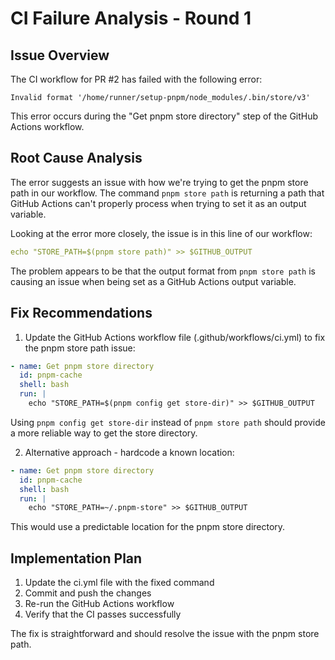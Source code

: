 # CI Failure Analysis - Round 1

## Issue Overview
The CI workflow for PR #2 has failed with the following error:

```
Invalid format '/home/runner/setup-pnpm/node_modules/.bin/store/v3'
```

This error occurs during the "Get pnpm store directory" step of the GitHub Actions workflow.

## Root Cause Analysis
The error suggests an issue with how we're trying to get the pnpm store path in our workflow. The command `pnpm store path` is returning a path that GitHub Actions can't properly process when trying to set it as an output variable.

Looking at the error more closely, the issue is in this line of our workflow:
```yaml
echo "STORE_PATH=$(pnpm store path)" >> $GITHUB_OUTPUT
```

The problem appears to be that the output format from `pnpm store path` is causing an issue when being set as a GitHub Actions output variable.

## Fix Recommendations

1. Update the GitHub Actions workflow file (.github/workflows/ci.yml) to fix the pnpm store path issue:

```yaml
- name: Get pnpm store directory
  id: pnpm-cache
  shell: bash
  run: |
    echo "STORE_PATH=$(pnpm config get store-dir)" >> $GITHUB_OUTPUT
```

Using `pnpm config get store-dir` instead of `pnpm store path` should provide a more reliable way to get the store directory.

2. Alternative approach - hardcode a known location:

```yaml
- name: Get pnpm store directory
  id: pnpm-cache
  shell: bash
  run: |
    echo "STORE_PATH=~/.pnpm-store" >> $GITHUB_OUTPUT
```

This would use a predictable location for the pnpm store directory.

## Implementation Plan
1. Update the ci.yml file with the fixed command
2. Commit and push the changes
3. Re-run the GitHub Actions workflow
4. Verify that the CI passes successfully

The fix is straightforward and should resolve the issue with the pnpm store path.